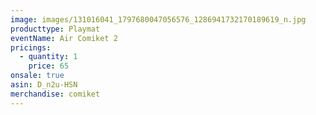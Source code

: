 ```yaml
---
image: images/131016041_1797680047056576_1286941732170189619_n.jpg
producttype: Playmat
eventName: Air Comiket 2
pricings:
  - quantity: 1
    price: 65
onsale: true
asin: D_n2u-HSN
merchandise: comiket
---
```


